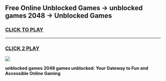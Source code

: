 
## Free Online Unblocked Games → unblocked games 2048 → Unblocked Games
<h3>
<a href="https://premium.freeplayer.one?title=unblocked_games_2048&ref=21F">CLICK TO PLAY</a></h3>
<hr>

<h3>
<a href="https://premium.freeplayer.one?title=unblocked_games_2048&ref=21F">CLICK 2 PLAY</a>
  
</h3>

<a href="https://premium.freeplayer.one?title=unblocked_games_2048&ref=21F/"><img src="https://clearcache.store/games.png"></a>


**unblocked games 2048 games unblocked: Your Gateway to Fun and Accessible Online Gaming**
